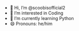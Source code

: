 - 👋 Hi, I’m @scoobisofficial2
- 👀 I’m interested in Coding
- 🌱 I’m currently learning Python
- 😄 Pronouns: he/him

<!---
scoobisofficial2/scoobisofficial2 is a ✨ special ✨ repository because its `README.md` (this file) appears on your GitHub profile.
You can click the Preview link to take a look at your changes.
--->
